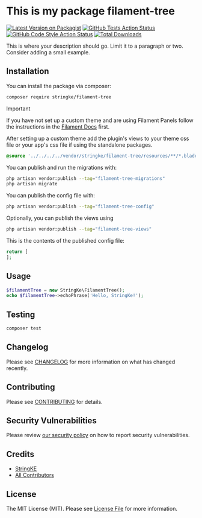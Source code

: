 # This is my package filament-tree

[![Latest Version on Packagist](https://img.shields.io/packagist/v/stringke/filament-tree.svg?style=flat-square)](https://packagist.org/packages/stringke/filament-tree)
[![GitHub Tests Action Status](https://img.shields.io/github/actions/workflow/status/stringke/filament-tree/run-tests.yml?branch=main&label=tests&style=flat-square)](https://github.com/stringke/filament-tree/actions?query=workflow%3Arun-tests+branch%3Amain)
[![GitHub Code Style Action Status](https://img.shields.io/github/actions/workflow/status/stringke/filament-tree/fix-php-code-style-issues.yml?branch=main&label=code%20style&style=flat-square)](https://github.com/stringke/filament-tree/actions?query=workflow%3A"Fix+PHP+code+styling"+branch%3Amain)
[![Total Downloads](https://img.shields.io/packagist/dt/stringke/filament-tree.svg?style=flat-square)](https://packagist.org/packages/stringke/filament-tree)



This is where your description should go. Limit it to a paragraph or two. Consider adding a small example.

## Installation

You can install the package via composer:

```bash
composer require stringke/filament-tree
```

> [!IMPORTANT]
> If you have not set up a custom theme and are using Filament Panels follow the instructions in the [Filament Docs](https://filamentphp.com/docs/4.x/styling/overview#creating-a-custom-theme) first.

After setting up a custom theme add the plugin's views to your theme css file or your app's css file if using the standalone packages.

```css
@source '../../../../vendor/stringke/filament-tree/resources/**/*.blade.php';
```

You can publish and run the migrations with:

```bash
php artisan vendor:publish --tag="filament-tree-migrations"
php artisan migrate
```

You can publish the config file with:

```bash
php artisan vendor:publish --tag="filament-tree-config"
```

Optionally, you can publish the views using

```bash
php artisan vendor:publish --tag="filament-tree-views"
```

This is the contents of the published config file:

```php
return [
];
```

## Usage

```php
$filamentTree = new StringKe\FilamentTree();
echo $filamentTree->echoPhrase('Hello, StringKe!');
```

## Testing

```bash
composer test
```

## Changelog

Please see [CHANGELOG](CHANGELOG.md) for more information on what has changed recently.

## Contributing

Please see [CONTRIBUTING](.github/CONTRIBUTING.md) for details.

## Security Vulnerabilities

Please review [our security policy](.github/SECURITY.md) on how to report security vulnerabilities.

## Credits

- [StringKE](https://github.com/StringKe)
- [All Contributors](../../contributors)

## License

The MIT License (MIT). Please see [License File](LICENSE.md) for more information.
